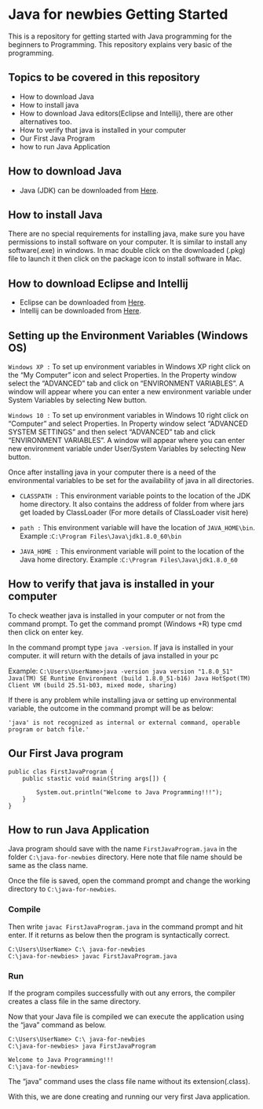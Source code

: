 # Java for newbies Getting Started

This is a repository for getting started with Java programming for the beginners to Programming. This repository explains very basic of the programming.

## Topics to be covered in this repository
* How to download Java 
* How to install java
* How to download Java editors(Eclipse and Intellij), there are other alternatives too.
* How to verify that java is installed in your computer
* Our First Java Program
* how to run Java Application
  
  
## How to download Java
* Java (JDK) can be downloaded from [Here](https://www.oracle.com/technetwork/java/javase/downloads/jdk8-downloads-2133151.html).

## How to install Java

 There are no special requirements for installing java, make sure you have permissions to install software on your computer. It is similar to install any software(.exe) in windows.
 In mac double click on the downloaded (.pkg) file to launch it then click on the package icon to install software in Mac.

## How to download Eclipse and Intellij
* Eclipse can be downloaded from [Here](https://www.eclipse.org/downloads/).
* Intellij can be downloaded from [Here](https://www.jetbrains.com/idea/download/).

## Setting up the Environment Variables (Windows OS)

```Windows XP :``` To set up environment variables in Windows XP right click on the “My Computer” icon and select Properties. In the  Property window select the “ADVANCED”  tab and click on “ENVIRONMENT VARIABLES”. A window will appear where you can enter a new environment variable under System Variables by selecting New button.

```Windows 10 :``` To set up environment variables in Windows 10  right click on “Computer” and select Properties. In Property window select  “ADVANCED SYSTEM SETTINGS” and then select “ADVANCED” tab and click “ENVIRONMENT VARIABLES”. A window will appear where you can enter new environment variable under User/System Variables by selecting New button.

  Once after installing java in your computer there is a need of the environmental variables to be set for the availability of java in all directories.
  
  * ```CLASSPATH :``` This environment variable points to the location of the JDK home directory. It also contains the address of folder from where jars get loaded by ClassLoader (For more details of ClassLoader visit here)
  
  * ```path :```      This environment variable will have the location of ```JAVA_HOME\bin```.
  Example :```C:\Program Files\Java\jdk1.8.0_60\bin```
  
  * ```JAVA_HOME :``` This environment variable will point to the location of the Java home directory.
  Example :```C:\Program Files\Java\jdk1.8.0_60```
  
## How to verify that java is installed in your computer
To check weather java is installed in your computer or not from the command prompt. To get the command prompt (Windows +R) type cmd then click on enter key.

In the command prompt type ```java -version```. If java is installed in your computer. it will return with the details of java installed in your pc

Example: ```C:\Users\UserName>java -version
            java version "1.8.0_51"
            Java(TM) SE Runtime Environment (build 1.8.0_51-b16)
            Java HotSpot(TM) Client VM (build 25.51-b03, mixed mode, sharing)```

If there is any problem while installing java or setting up environmental variable, the outcome in the command prompt will be as below:

``'java' is not recognized as internal or external command, operable program or batch file.'``

## Our First Java program

```
public clas FirstJavaProgram {
    public stastic void main(String args[]) {
        
        System.out.println("Welcome to Java Programming!!!");
    }
}
```

## How to run Java Application

Java program should save with the name ```FirstJavaProgram.java``` in the folder ```C:\java-for-newbies``` directory. Here note that file name should be same as the class name.

Once the file is saved, open the command prompt and change the working directory to ```C:\java-for-newbies```. 
### Compile
Then write ```javac FirstJavaProgram.java``` in the command prompt and hit enter. If it returns as below then the program is syntactically correct.

```
C:\Users\UserName> C:\ java-for-newbies
C:\java-for-newbies> javac FirstJavaProgram.java
```
### Run

If the program compiles successfully with out any errors, the compiler creates a class file in the same directory.

Now that your  Java file is compiled we can execute the application using the “java” command as below.

```
C:\Users\UserName> C:\ java-for-newbies
C:\java-for-newbies> java FirstJavaProgram

Welcome to Java Programming!!!
C:\java-for-newbies>
```

The “java” command uses the class file name without its extension(.class).

With this, we are done creating and running our very first Java application.

